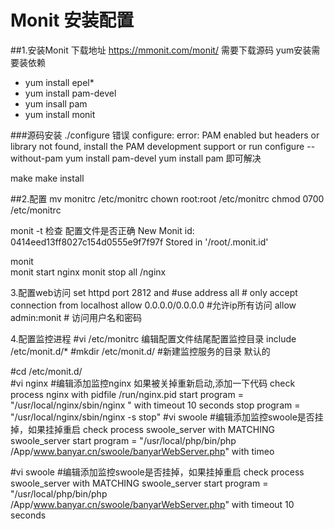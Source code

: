 # Monit 安装配置 

##1.安装Monit
  下载地址 https://mmonit.com/monit/  需要下载源码
  yum安装需要装依赖 
 - yum install epel*
 - yum install pam-devel
 - yum insall pam
 - yum install monit
  
  
###源码安装 
./configure 错误 
configure: error: PAM enabled but headers or library not found, install the PAM development support or run configure --without-pam
  yum install pam-devel
  yum install pam  即可解决

make 
make install 

##2.配置 
mv monitrc /etc/monitrc
chown root:root /etc/monitrc
chmod 0700 /etc/monitrc

 monit -t 检查 配置文件是否正确 
 New Monit id: 0414eed13ff8027c154d0555e9f7f97f
 Stored in '/root/.monit.id'

monit   
monit start nginx 
monit stop all /nginx 


3.配置web访问 
set httpd port 2812 and
    #use address all     # only accept connection from localhost
    allow 0.0.0.0/0.0.0.0 #允许ip所有访问
    allow admin:monit      # 访问用户名和密码


4.配置监控进程
#vi  /etc/monitrc 编辑配置文件结尾配置监控目录
   include /etc/monit.d/* 
#mkdir /etc/monit.d/ #新建监控服务的目录 默认的


#cd /etc/monit.d/  
#vi nginx  #编辑添加监控nginx 如果被关掉重新启动,添加一下代码
  check process  nginx with pidfile /run/nginx.pid
  start program = "/usr/local/nginx/sbin/nginx " with timeout 10 seconds
  stop program  = "/usr/local/nginx/sbin/nginx -s stop"
#vi swoole  #编辑添加监控swoole是否挂掉，如果挂掉重启
check process swoole_server with MATCHING swoole_server
start program = "/usr/local/php/bin/php /App/www.banyar.cn/swoole/banyarWebServer.php" with timeo


#vi swoole  #编辑添加监控swoole是否挂掉，如果挂掉重启
check process swoole_server with MATCHING swoole_server
start program = "/usr/local/php/bin/php /App/www.banyar.cn/swoole/banyarWebServer.php" with timeout 10 seconds